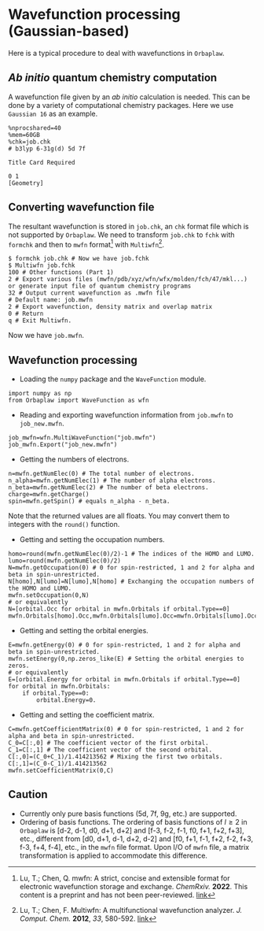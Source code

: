 # Wavefunction processing (Gaussian-based)

Here is a typical procedure to deal with wavefunctions in `Orbaplaw`.

## *Ab initio* quantum chemistry computation
A wavefunction file given by an *ab initio* calculation is needed.
This can be done by a variety of computational chemistry packages.
Here we use `Gaussian 16` as an example.
```
%nprocshared=40
%mem=60GB
%chk=job.chk
# b3lyp 6-31g(d) 5d 7f

Title Card Required

0 1
[Geometry]
```

## Converting wavefunction file
The resultant wavefunction is stored in `job.chk`, an `chk` format file which is not supported by `Orbaplaw`.
We need to transform `job.chk` to `fchk` with `formchk` and then to `mwfn` format[^mwfn] with `Multiwfn`[^multiwfn].

```
$ formchk job.chk # Now we have job.fchk
$ Multiwfn job.fchk
100 # Other functions (Part 1)
2 # Export various files (mwfn/pdb/xyz/wfn/wfx/molden/fch/47/mkl...) or generate input file of quantum chemistry programs
32 # Output current wavefunction as .mwfn file
# Default name: job.mwfn
2 # Export wavefunction, density matrix and overlap matrix
0 # Return
q # Exit Multiwfn.
```
Now we have `job.mwfn`.

## Wavefunction processing

+ Loading the `numpy` package and the `WaveFunction` module.
```
import numpy as np
from Orbaplaw import WaveFunction as wfn
```

+ Reading and exporting wavefunction information from `job.mwfn` to `job_new.mwfn`.
```
job_mwfn=wfn.MultiWaveFunction("job.mwfn")
job_mwfn.Export("job_new.mwfn")
```

+ Getting the numbers of electrons.
```
n=mwfn.getNumElec(0) # The total number of electrons.
n_alpha=mwfn.getNumElec(1) # The number of alpha electrons.
n_beta=mwfn.getNumElec(2) # The number of beta electrons.
charge=mwfn.getCharge()
spin=mwfn.getSpin() # equals n_alpha - n_beta.
```
Note that the returned values are all floats. You may convert them to integers with the `round()` function.

+ Getting and setting the occupation numbers.
```
homo=round(mwfn.getNumElec(0)/2)-1 # The indices of the HOMO and LUMO.
lumo=round(mwfn.getNumElec(0)/2)
N=mwfn.getOccupation(0) # 0 for spin-restricted, 1 and 2 for alpha and beta in spin-unrestricted.
N[homo],N[lumo]=N[lumo],N[homo] # Exchanging the occupation numbers of the HOMO and LUMO.
mwfn.setOccupation(0,N)
# or equivalently
N=[orbital.Occ for orbital in mwfn.Orbitals if orbital.Type==0]
mwfn.Orbitals[homo].Occ,mwfn.Orbitals[lumo].Occ=mwfn.Orbitals[lumo].Occ,mwfn.Orbitals[homo].Occ
```

+ Getting and setting the orbital energies.
```
E=mwfn.getEnergy(0) # 0 for spin-restricted, 1 and 2 for alpha and beta in spin-unrestricted.
mwfn.setEnergy(0,np.zeros_like(E) # Setting the orbital energies to zeros.
# or equivalently
E=[orbital.Energy for orbital in mwfn.Orbitals if orbital.Type==0]
for orbital in mwfn.Orbitals:
	if orbital.Type==0:
		orbital.Energy=0.
```

+ Getting and setting the coefficient matrix.
```
C=mwfn.getCoefficientMatrix(0) # 0 for spin-restricted, 1 and 2 for alpha and beta in spin-unrestricted.
C_0=C[:,0] # The coefficient vector of the first orbital.
C_1=C[:,1] # The coefficient vector of the second orbital.
C[:,0]=(C_0+C_1)/1.414213562 # Mixing the first two orbitals.
C[:,1]=(C_0-C_1)/1.414213562
mwfn.setCoefficientMatrix(0,C)
```

## Caution
+ Currently only pure basis functions (5d, 7f, 9g, etc.) are supported.
+ Ordering of basis functions.
The ordering of basis functions of $l \ge 2$ in `Orbaplaw` is [d-2, d-1, d0, d+1, d+2] and [f-3, f-2, f-1, f0, f+1, f+2, f+3], etc., different from [d0, d+1, d-1, d+2, d-2] and [f0, f+1, f-1, f+2, f-2, f+3, f-3, f+4, f-4], etc., in the `mwfn` file format.
Upon I/O of `mwfn` file, a matrix transformation is applied to accommodate this difference.


[^multiwfn]: Lu, T.; Chen, F. Multiwfn: A multifunctional wavefunction analyzer. *J. Comput. Chem.* **2012**, *33*, 580-592. [link](https://doi.org/10.1002/jcc.22885)
[^mwfn]: Lu, T.; Chen, Q. mwfn: A strict, concise and extensible format for electronic wavefunction storage and exchange. *ChemRxiv.* **2022**. This content is a preprint and has not been peer-reviewed. [link](https://doi.org/10.26434/chemrxiv-2021-lt04f-v6)
